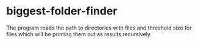 # biggest-folder-finder
The program reads the path to directories with files and threshold size for files which will be printing them out as results recursively.
